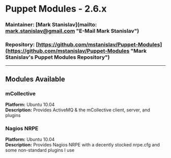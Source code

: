 # Puppet Modules - 2.6.x #
### Maintainer: [Mark Stanislav](mailto: mark.stanislav@gmail.com "E-Mail Mark Stanislav") ###
### Repository: [https://github.com/mstanislav/Puppet-Modules](https://github.com/mstanislav/Puppet-Modules "Mark Stanislav's Puppet Modules Repository") ###
- - -
## Modules Available ##
### mCollective ###
**Platform:** Ubuntu 10.04  
**Description:** Provides ActiveMQ & the mCollective client, server, and plugins

### Nagios NRPE ###
**Platform:** Ubuntu 10.04  
**Description:** Provides Nagios NRPE with a decently stocked nrpe.cfg and some non-standard plugins I use   
